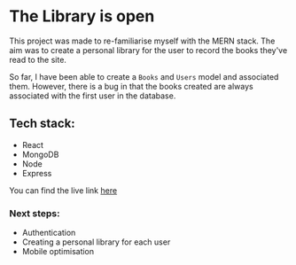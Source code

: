 # The Library is open

This project was made to re-familiarise myself with the MERN stack. The aim was to create a personal library for the user to record the books they've read to the site.

So far, I have been able to create a `Books` and `Users` model and associated them. However, there is a bug in that the books created are always associated with the first user in the database.

## Tech stack:
- React
- MongoDB
- Node
- Express

You can find the live link [here](https://roweeena.github.io/library-frontend/) 

### Next steps:
- Authentication
- Creating a personal library for each user
- Mobile optimisation
